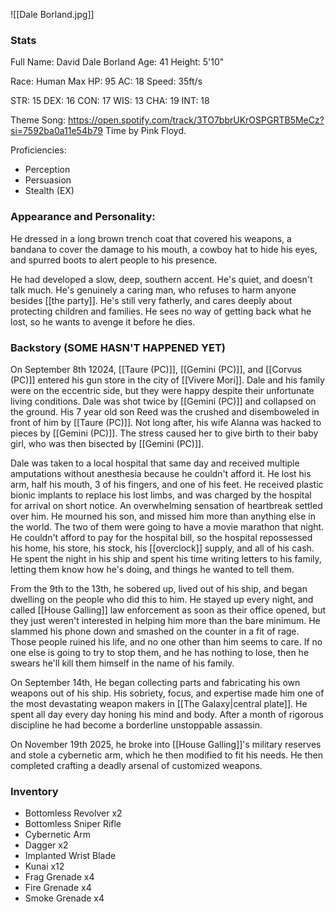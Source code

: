![[Dale Borland.jpg]]

### Stats
Full Name: David Dale Borland
Age: 41
Height: 5'10"

Race: Human
Max HP: 95
AC: 18
Speed: 35ft/s

STR: 15
DEX: 16
CON: 17
WIS: 13
CHA: 19
INT: 18

Theme Song: https://open.spotify.com/track/3TO7bbrUKrOSPGRTB5MeCz?si=7592ba0a11e54b79
Time by Pink Floyd. 

Proficiencies:
- Perception
- Persuasion
- Stealth (EX)

### Appearance and Personality:
He dressed in a long brown trench coat that covered his weapons, a bandana to cover the damage to his mouth, a cowboy hat to hide his eyes, and spurred boots to alert people to his presence. 

He had developed a slow, deep, southern accent. He's quiet, and doesn't talk much. He's genuinely a caring man, who refuses to harm anyone besides [[the party]]. He's still very fatherly, and cares deeply about protecting children and families. He sees no way of getting back what he lost, so he wants to avenge it before he dies. 

### Backstory (SOME HASN'T HAPPENED YET)
On September 8th 12024, [[Taure (PC)]], [[Gemini (PC)]], and [[Corvus (PC)]] entered his gun store in the city of [[Vivere Mori]]. Dale and his family were on the eccentric side, but they were happy despite their unfortunate living conditions. Dale was shot twice by [[Gemini (PC)]] and collapsed on the ground. His 7 year old son Reed was the crushed and disemboweled in front of him by [[Taure (PC)]]. Not long after, his wife Alanna was hacked to pieces by [[Gemini (PC)]]. The stress caused her to give birth to their baby girl, who was then bisected by [[Gemini (PC)]]. 

Dale was taken to a local hospital that same day and received multiple amputations without anesthesia because he couldn't afford it. He lost his arm, half his mouth, 3 of his fingers, and one of his feet. He received plastic bionic implants to replace his lost limbs, and was charged by the hospital for arrival on short notice. An overwhelming sensation of heartbreak settled over him. He mourned his son, and missed him more than anything else in the world. The two of them were going to have a movie marathon that night. He couldn't afford to pay for the hospital bill, so the hospital repossessed his home, his store, his stock, his [[overclock]] supply, and all of his cash. He spent the night in his ship and spent his time writing letters to his family, letting them know how he's doing, and things he wanted to tell them. 

From the 9th to the 13th, he sobered up, lived out of his ship, and began dwelling on the people who did this to him. He stayed up every night, and called [[House Galling]] law enforcement as soon as their office opened, but they just weren't interested in helping him more than the bare minimum. He slammed his phone down and smashed on the counter in a fit of rage. Those people ruined his life, and no one other than him seems to care. If no one else is going to try to stop them, and he has nothing to lose, then he swears he'll kill them himself in the name of his family. 

On September 14th, He began collecting parts and fabricating his own weapons out of his ship. His sobriety, focus, and expertise made him one of the most devastating weapon makers in [[The Galaxy|central plate]]. He spent all day every day honing his mind and body. After a month of rigorous discipline he had become a borderline unstoppable assassin. 

On November 19th 2025, he broke into [[House Galling]]'s military reserves and stole a cybernetic arm, which he then modified to fit his needs. He then completed crafting a deadly arsenal of customized weapons. 

### Inventory
- Bottomless Revolver x2
- Bottomless Sniper Rifle
- Cybernetic Arm
- Dagger x2
- Implanted Wrist Blade
- Kunai x12
- Frag Grenade x4
- Fire Grenade x4
- Smoke Grenade x4